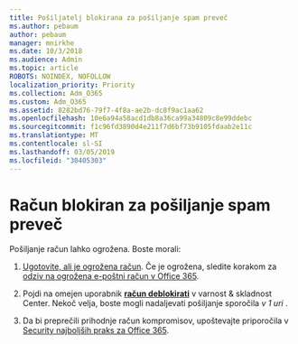 ```yaml
---
title: Pošiljatelj blokirana za pošiljanje spam preveč
ms.author: pebaum
author: pebaum
manager: mnirkhe
ms.date: 10/3/2018
ms.audience: Admin
ms.topic: article
ROBOTS: NOINDEX, NOFOLLOW
localization_priority: Priority
ms.collection: Adm_O365
ms.custom: Adm_O365
ms.assetid: 8282bd76-79f7-4f8a-ae2b-dc8f9ac1aa62
ms.openlocfilehash: 10e6a94a58acd1db8a36ca99a34809c8e99ddebc
ms.sourcegitcommit: f1c96fd3890d4e211f7d6bf73b9105fdaab2e11c
ms.translationtype: MT
ms.contentlocale: sl-SI
ms.lasthandoff: 03/05/2019
ms.locfileid: "30405303"
---
```

# <a name="account-is-blocked-for-sending-too-much-spam"></a>Račun blokiran za pošiljanje spam preveč

Pošiljanje račun lahko ogrožena. Boste morali:
  
1. [Ugotovite, ali je ogrožena račun](https://support.microsoft.com/help/2551603/how-to-determine-whether-your-office-365-account-has-been-compromised). Če je ogrožena, sledite korakom za [odziv na ogrožena e-poštni račun v Office 365](https://docs.microsoft.com/office365/securitycompliance/responding-to-a-compromised-email-account).
    
2. Pojdi na omejen uporabnik **[račun deblokirati](https://protection.office.com/?hash=/restrictedusers)** v varnost &amp; skladnost Center. Nekoč velja, boste mogli nadaljevati pošiljanje sporočila *v 1 uri* . 
    
3. Da bi preprečili prihodnje račun kompromisov, upoštevajte priporočila v [Security najboljših praks za Office 365](https://support.office.com/article/9295e396-e53d-49b9-ae9b-0b5828cdedc3.aspx).
  

